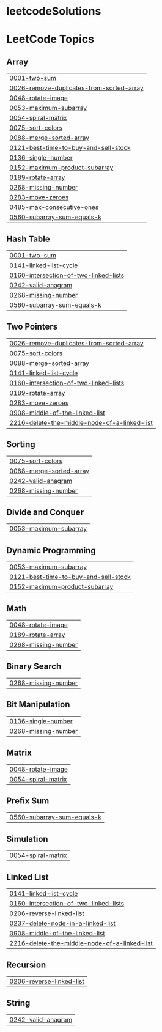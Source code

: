 # leetcodeSolutions
<!---LeetCode Topics Start-->
# LeetCode Topics
## Array
|  |
| ------- |
| [0001-two-sum](https://github.com/shreya8384/leetcodeSolutions/tree/master/0001-two-sum) |
| [0026-remove-duplicates-from-sorted-array](https://github.com/shreya8384/leetcodeSolutions/tree/master/0026-remove-duplicates-from-sorted-array) |
| [0048-rotate-image](https://github.com/shreya8384/leetcodeSolutions/tree/master/0048-rotate-image) |
| [0053-maximum-subarray](https://github.com/shreya8384/leetcodeSolutions/tree/master/0053-maximum-subarray) |
| [0054-spiral-matrix](https://github.com/shreya8384/leetcodeSolutions/tree/master/0054-spiral-matrix) |
| [0075-sort-colors](https://github.com/shreya8384/leetcodeSolutions/tree/master/0075-sort-colors) |
| [0088-merge-sorted-array](https://github.com/shreya8384/leetcodeSolutions/tree/master/0088-merge-sorted-array) |
| [0121-best-time-to-buy-and-sell-stock](https://github.com/shreya8384/leetcodeSolutions/tree/master/0121-best-time-to-buy-and-sell-stock) |
| [0136-single-number](https://github.com/shreya8384/leetcodeSolutions/tree/master/0136-single-number) |
| [0152-maximum-product-subarray](https://github.com/shreya8384/leetcodeSolutions/tree/master/0152-maximum-product-subarray) |
| [0189-rotate-array](https://github.com/shreya8384/leetcodeSolutions/tree/master/0189-rotate-array) |
| [0268-missing-number](https://github.com/shreya8384/leetcodeSolutions/tree/master/0268-missing-number) |
| [0283-move-zeroes](https://github.com/shreya8384/leetcodeSolutions/tree/master/0283-move-zeroes) |
| [0485-max-consecutive-ones](https://github.com/shreya8384/leetcodeSolutions/tree/master/0485-max-consecutive-ones) |
| [0560-subarray-sum-equals-k](https://github.com/shreya8384/leetcodeSolutions/tree/master/0560-subarray-sum-equals-k) |
## Hash Table
|  |
| ------- |
| [0001-two-sum](https://github.com/shreya8384/leetcodeSolutions/tree/master/0001-two-sum) |
| [0141-linked-list-cycle](https://github.com/shreya8384/leetcodeSolutions/tree/master/0141-linked-list-cycle) |
| [0160-intersection-of-two-linked-lists](https://github.com/shreya8384/leetcodeSolutions/tree/master/0160-intersection-of-two-linked-lists) |
| [0242-valid-anagram](https://github.com/shreya8384/leetcodeSolutions/tree/master/0242-valid-anagram) |
| [0268-missing-number](https://github.com/shreya8384/leetcodeSolutions/tree/master/0268-missing-number) |
| [0560-subarray-sum-equals-k](https://github.com/shreya8384/leetcodeSolutions/tree/master/0560-subarray-sum-equals-k) |
## Two Pointers
|  |
| ------- |
| [0026-remove-duplicates-from-sorted-array](https://github.com/shreya8384/leetcodeSolutions/tree/master/0026-remove-duplicates-from-sorted-array) |
| [0075-sort-colors](https://github.com/shreya8384/leetcodeSolutions/tree/master/0075-sort-colors) |
| [0088-merge-sorted-array](https://github.com/shreya8384/leetcodeSolutions/tree/master/0088-merge-sorted-array) |
| [0141-linked-list-cycle](https://github.com/shreya8384/leetcodeSolutions/tree/master/0141-linked-list-cycle) |
| [0160-intersection-of-two-linked-lists](https://github.com/shreya8384/leetcodeSolutions/tree/master/0160-intersection-of-two-linked-lists) |
| [0189-rotate-array](https://github.com/shreya8384/leetcodeSolutions/tree/master/0189-rotate-array) |
| [0283-move-zeroes](https://github.com/shreya8384/leetcodeSolutions/tree/master/0283-move-zeroes) |
| [0908-middle-of-the-linked-list](https://github.com/shreya8384/leetcodeSolutions/tree/master/0908-middle-of-the-linked-list) |
| [2216-delete-the-middle-node-of-a-linked-list](https://github.com/shreya8384/leetcodeSolutions/tree/master/2216-delete-the-middle-node-of-a-linked-list) |
## Sorting
|  |
| ------- |
| [0075-sort-colors](https://github.com/shreya8384/leetcodeSolutions/tree/master/0075-sort-colors) |
| [0088-merge-sorted-array](https://github.com/shreya8384/leetcodeSolutions/tree/master/0088-merge-sorted-array) |
| [0242-valid-anagram](https://github.com/shreya8384/leetcodeSolutions/tree/master/0242-valid-anagram) |
| [0268-missing-number](https://github.com/shreya8384/leetcodeSolutions/tree/master/0268-missing-number) |
## Divide and Conquer
|  |
| ------- |
| [0053-maximum-subarray](https://github.com/shreya8384/leetcodeSolutions/tree/master/0053-maximum-subarray) |
## Dynamic Programming
|  |
| ------- |
| [0053-maximum-subarray](https://github.com/shreya8384/leetcodeSolutions/tree/master/0053-maximum-subarray) |
| [0121-best-time-to-buy-and-sell-stock](https://github.com/shreya8384/leetcodeSolutions/tree/master/0121-best-time-to-buy-and-sell-stock) |
| [0152-maximum-product-subarray](https://github.com/shreya8384/leetcodeSolutions/tree/master/0152-maximum-product-subarray) |
## Math
|  |
| ------- |
| [0048-rotate-image](https://github.com/shreya8384/leetcodeSolutions/tree/master/0048-rotate-image) |
| [0189-rotate-array](https://github.com/shreya8384/leetcodeSolutions/tree/master/0189-rotate-array) |
| [0268-missing-number](https://github.com/shreya8384/leetcodeSolutions/tree/master/0268-missing-number) |
## Binary Search
|  |
| ------- |
| [0268-missing-number](https://github.com/shreya8384/leetcodeSolutions/tree/master/0268-missing-number) |
## Bit Manipulation
|  |
| ------- |
| [0136-single-number](https://github.com/shreya8384/leetcodeSolutions/tree/master/0136-single-number) |
| [0268-missing-number](https://github.com/shreya8384/leetcodeSolutions/tree/master/0268-missing-number) |
## Matrix
|  |
| ------- |
| [0048-rotate-image](https://github.com/shreya8384/leetcodeSolutions/tree/master/0048-rotate-image) |
| [0054-spiral-matrix](https://github.com/shreya8384/leetcodeSolutions/tree/master/0054-spiral-matrix) |
## Prefix Sum
|  |
| ------- |
| [0560-subarray-sum-equals-k](https://github.com/shreya8384/leetcodeSolutions/tree/master/0560-subarray-sum-equals-k) |
## Simulation
|  |
| ------- |
| [0054-spiral-matrix](https://github.com/shreya8384/leetcodeSolutions/tree/master/0054-spiral-matrix) |
## Linked List
|  |
| ------- |
| [0141-linked-list-cycle](https://github.com/shreya8384/leetcodeSolutions/tree/master/0141-linked-list-cycle) |
| [0160-intersection-of-two-linked-lists](https://github.com/shreya8384/leetcodeSolutions/tree/master/0160-intersection-of-two-linked-lists) |
| [0206-reverse-linked-list](https://github.com/shreya8384/leetcodeSolutions/tree/master/0206-reverse-linked-list) |
| [0237-delete-node-in-a-linked-list](https://github.com/shreya8384/leetcodeSolutions/tree/master/0237-delete-node-in-a-linked-list) |
| [0908-middle-of-the-linked-list](https://github.com/shreya8384/leetcodeSolutions/tree/master/0908-middle-of-the-linked-list) |
| [2216-delete-the-middle-node-of-a-linked-list](https://github.com/shreya8384/leetcodeSolutions/tree/master/2216-delete-the-middle-node-of-a-linked-list) |
## Recursion
|  |
| ------- |
| [0206-reverse-linked-list](https://github.com/shreya8384/leetcodeSolutions/tree/master/0206-reverse-linked-list) |
## String
|  |
| ------- |
| [0242-valid-anagram](https://github.com/shreya8384/leetcodeSolutions/tree/master/0242-valid-anagram) |
<!---LeetCode Topics End-->